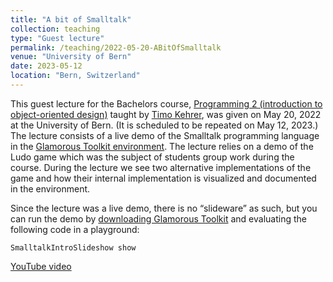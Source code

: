```yaml
---
title: "A bit of Smalltalk"
collection: teaching
type: "Guest lecture"
permalink: /teaching/2022-05-20-ABitOfSmalltalk
venue: "University of Bern"
date: 2023-05-12
location: "Bern, Switzerland"
---
```


This guest lecture for the Bachelors course, [Programming 2 (introduction to object-oriented design)](https://seg.inf.unibe.ch/teaching/current/p2/) taught by [Timo Kehrer](https://seg.inf.unibe.ch/people/timo/), was given on May 20, 2022 at the University of Bern.
(It is scheduled to be repeated on May 12, 2023.)
The lecture consists of a live demo of the Smalltalk programming language in the [Glamorous Toolkit environment](https://gtoolkit.com).
The lecture relies on a demo of the Ludo game which was the subject of students group work during the course. During the lecture we see two alternative implementations of the game and how their internal implementation is visualized and documented in the environment.

Since the lecture was a live demo, there is no “slideware” as such, but you can run the demo by [downloading Glamorous Toolkit](https://gtoolkit.com/download/) and evaluating the following code in a playground:

```
SmalltalkIntroSlideshow show
```

[YouTube video](https://youtu.be/VOZrRaKMZmo)
